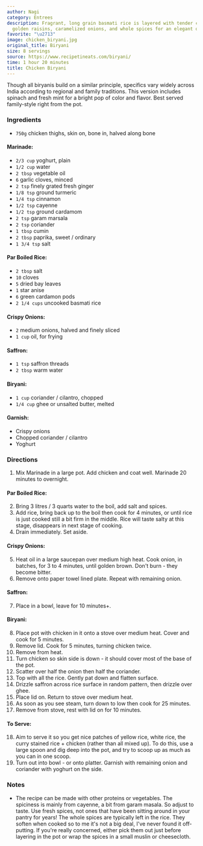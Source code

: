 ```yaml
---
author: Nagi
category: Entrees
description: Fragrant, long grain basmati rice is layered with tender chunks of chicken,
  golden raisins, caramelized onions, and whole spices for an elegant one-pot meal.
favorite: "\u2713"
image: chicken_biryani.jpg
original_title: Biryani
size: 8 servings
source: https://www.recipetineats.com/biryani/
time: 1 hour 20 minutes
title: Chicken Biryani
---
```


Though all biryanis build on a similar principle, specifics vary widely across India according to regional and family traditions. This version includes spinach and fresh mint for a bright pop of color and flavor. Best served family-style right from the pot.

### Ingredients

* `750g` chicken thighs, skin on, bone in, halved along bone

#### Marinade:

* `2/3 cup` yoghurt, plain
* `1/2 cup` water
* `2 tbsp` vegetable oil
* `6` garlic cloves, minced
* `2 tsp` finely grated fresh ginger
* `1/8 tsp` ground turmeric
* `1/4 tsp` cinnamon
* `1/2 tsp` cayenne
* `1/2 tsp` ground cardamom
* `2 tsp` garam marsala
* `2 tsp` coriander
* `1 tbsp` cumin
* `2 tbsp` paprika, sweet / ordinary
* `1 3/4 tsp` salt

#### Par Boiled Rice:

* `2 tbsp` salt
* `10` cloves
* `5` dried bay leaves
* `1` star anise
* `6` green cardamon pods
* `2 1/4 cups` uncooked basmati rice

#### Crispy Onions:

* `2` medium onions, halved and finely sliced
* `1 cup` oil, for frying

#### Saffron:

* `1 tsp` saffron threads
* `2 tbsp` warm water

#### Biryani:

* `1 cup` coriander / cilantro, chopped
* `1/4 cup` ghee or unsalted butter, melted

#### Garnish:

* Crispy onions
* Chopped coriander / cilantro
* Yoghurt

### Directions

1. Mix Marinade in a large pot. Add chicken and coat well. Marinade 20 minutes to overnight.

#### Par Boiled Rice:

2. Bring 3 litres / 3 quarts water to the boil, add salt and spices.
3. Add rice, bring back up to the boil then cook for 4 minutes, or until rice is just cooked still a bit firm in the middle. Rice will taste salty at this stage, disappears in next stage of cooking.
4. Drain immediately. Set aside.

#### Crispy Onions:

5. Heat oil in a large saucepan over medium high heat. Cook onion, in batches, for 3 to 4 minutes, until golden brown. Don't burn - they become bitter.
6. Remove onto paper towel lined plate. Repeat with remaining onion.

#### Saffron:

7. Place in a bowl, leave for 10 minutes+.

#### Biryani:

8. Place pot with chicken in it onto a stove over medium heat. Cover and cook for 5 minutes.
9. Remove lid. Cook for 5 minutes, turning chicken twice.
10. Remove from heat.
11. Turn chicken so skin side is down - it should cover most of the base of the pot.
12. Scatter over half the onion then half the coriander.
13. Top with all the rice. Gently pat down and flatten surface.
14. Drizzle saffron across rice surface in random pattern, then drizzle over ghee.
15. Place lid on. Return to stove over medium heat.
16. As soon as you see steam, turn down to low then cook for 25 minutes.
17. Remove from stove, rest with lid on for 10 minutes.

#### To Serve:

18. Aim to serve it so you get nice patches of yellow rice, white rice, the curry stained rice + chicken (rather than all mixed up). To do this, use a large spoon and dig deep into the pot, and try to scoop up as much as you can in one scoop.
19. Turn out into bowl - or onto platter. Garnish with remaining onion and coriander with yoghurt on the side.

### Notes

- The recipe can be made with other proteins or vegetables. The spiciness is mainly from cayenne, a bit from garam masala. So adjust to taste. Use fresh spices, not ones that have been sitting around in your pantry for years! The whole spices are typically left in the rice. They soften when cooked so to me it's not a big deal, I've never found it off-putting. If you're really concerned, either pick them out just before layering in the pot or wrap the spices in a small muslin or cheesecloth.